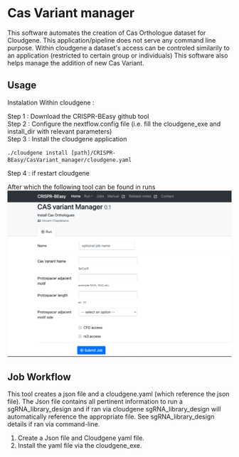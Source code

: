 # Cas Variant manager
This software automates the creation of Cas Orthologue dataset for Cloudgene. This application/pipeline does not serve any command line purpose.
Within cloudgene a dataset's access can be controled similarily to an application (restricted to certain group or individuals)
This software also helps manage the addition of new Cas Variant.

## Usage

Instalation Within cloudgene :

Step 1 : Download the CRISPR-BEasy github tool  
Step 2 : Configure the nextflow.config file (i.e. fill the cloudgene_exe and install_dir with relevant parameters)  
Step 3 : Install the cloudgene application  
```  
./cloudgene install [path]/CRISPR-BEasy/CasVariant_manager/cloudgene.yaml  
```
Step 4 : if restart cloudgene

After which the following tool can be found in runs  
![CasVariantManager](https://github.com/CERC-Genomic-Medicine/CRISPR-BEasy/blob/main/CasVariant_manager/CasVariantManager.png)

## Job Workflow
This tool creates a json file and a cloudgene.yaml (which reference the json file). The Json file contains all pertinent information to run a sgRNA_library_design and if ran via cloudgene sgRNA_library_design will automatically reference the appropriate file. See sgRNA_library_design details if ran via command-line.

1) Create a Json file and Cloudgene yaml file.  
2) Install the yaml file via the cloudgene_exe.  

